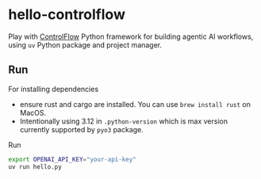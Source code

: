 # hello-controlflow

Play with [ControlFlow](https://controlflow.ai/) Python framework for building agentic AI workflows, using `uv` Python package and project manager.

## Run

For installing dependencies

- ensure rust and cargo are installed. You can use `brew install rust` on MacOS.
- Intentionally using 3.12 in `.python-version` which is max version currently supported by `pyo3` package.

Run

```bash
export OPENAI_API_KEY="your-api-key"
uv run hello.py
```
